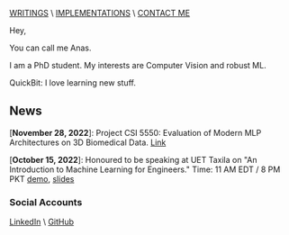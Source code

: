 [WRITINGS](https://manasraza.medium.com) \ [IMPLEMENTATIONS](implementations.md) \ [CONTACT ME](mailto:mraza@oakland.edu)




Hey,

You can call me Anas.

I am a PhD student. My interests are Computer Vision and robust ML.

QuickBit: I love learning new stuff. 

## News
\[**November 28, 2022**\]: Project CSI 5550: Evaluation of Modern MLP Architectures on 3D Biomedical Data. [Link](projects/vc-project.html)

\[**October 15, 2022**\]: Honoured to be speaking at UET Taxila on "An Introduction to Machine Learning for Engineers." Time: 11 AM EDT / 8 PM PKT 
[demo](talk/uet-2022/demo-code.html), [slides](talk/uet-2022/slides.html)

### Social Accounts 

[LinkedIn](https://linkedin.com/in/memanasraza) \ [GitHub](https://github.com/anas-r-dev) 


